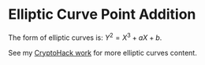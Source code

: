 # Elliptic Curve Point Addition

The form of elliptic curves is: $Y^2 = X^3 + a X + b$.

See my [CryptoHack work](https://github.com/zigtur/CryptoHack/blob/master/Elliptic-Curves/Elliptic-Curves.md) for more elliptic curves content.





